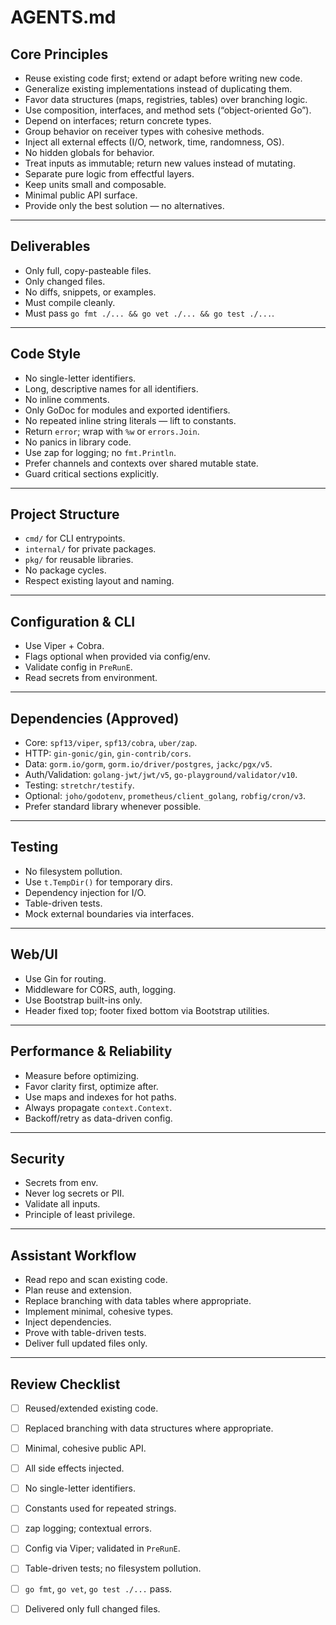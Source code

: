 # AGENTS.md

## Core Principles

* Reuse existing code first; extend or adapt before writing new code.
* Generalize existing implementations instead of duplicating them.
* Favor data structures (maps, registries, tables) over branching logic.
* Use composition, interfaces, and method sets (“object-oriented Go”).
* Depend on interfaces; return concrete types.
* Group behavior on receiver types with cohesive methods.
* Inject all external effects (I/O, network, time, randomness, OS).
* No hidden globals for behavior.
* Treat inputs as immutable; return new values instead of mutating.
* Separate pure logic from effectful layers.
* Keep units small and composable.
* Minimal public API surface.
* Provide only the best solution — no alternatives.

---

## Deliverables

* Only full, copy-pasteable files.
* Only changed files.
* No diffs, snippets, or examples.
* Must compile cleanly.
* Must pass `go fmt ./... && go vet ./... && go test ./...`.

---

## Code Style

* No single-letter identifiers.
* Long, descriptive names for all identifiers.
* No inline comments.
* Only GoDoc for modules and exported identifiers.
* No repeated inline string literals — lift to constants.
* Return `error`; wrap with `%w` or `errors.Join`.
* No panics in library code.
* Use zap for logging; no `fmt.Println`.
* Prefer channels and contexts over shared mutable state.
* Guard critical sections explicitly.

---

## Project Structure

* `cmd/` for CLI entrypoints.
* `internal/` for private packages.
* `pkg/` for reusable libraries.
* No package cycles.
* Respect existing layout and naming.

---

## Configuration & CLI

* Use Viper + Cobra.
* Flags optional when provided via config/env.
* Validate config in `PreRunE`.
* Read secrets from environment.

---

## Dependencies (Approved)

* Core: `spf13/viper`, `spf13/cobra`, `uber/zap`.
* HTTP: `gin-gonic/gin`, `gin-contrib/cors`.
* Data: `gorm.io/gorm`, `gorm.io/driver/postgres`, `jackc/pgx/v5`.
* Auth/Validation: `golang-jwt/jwt/v5`, `go-playground/validator/v10`.
* Testing: `stretchr/testify`.
* Optional: `joho/godotenv`, `prometheus/client_golang`, `robfig/cron/v3`.
* Prefer standard library whenever possible.

---

## Testing

* No filesystem pollution.
* Use `t.TempDir()` for temporary dirs.
* Dependency injection for I/O.
* Table-driven tests.
* Mock external boundaries via interfaces.

---

## Web/UI

* Use Gin for routing.
* Middleware for CORS, auth, logging.
* Use Bootstrap built-ins only.
* Header fixed top; footer fixed bottom via Bootstrap utilities.

---

## Performance & Reliability

* Measure before optimizing.
* Favor clarity first, optimize after.
* Use maps and indexes for hot paths.
* Always propagate `context.Context`.
* Backoff/retry as data-driven config.

---

## Security

* Secrets from env.
* Never log secrets or PII.
* Validate all inputs.
* Principle of least privilege.

---

## Assistant Workflow

* Read repo and scan existing code.
* Plan reuse and extension.
* Replace branching with data tables where appropriate.
* Implement minimal, cohesive types.
* Inject dependencies.
* Prove with table-driven tests.
* Deliver full updated files only.

---

## Review Checklist

* [ ] Reused/extended existing code.
* [ ] Replaced branching with data structures where appropriate.
* [ ] Minimal, cohesive public API.
* [ ] All side effects injected.
* [ ] No single-letter identifiers.
* [ ] Constants used for repeated strings.
* [ ] zap logging; contextual errors.
* [ ] Config via Viper; validated in `PreRunE`.
* [ ] Table-driven tests; no filesystem pollution.
* [ ] `go fmt`, `go vet`, `go test ./...` pass.
* [ ] Delivered only full changed files.

